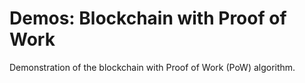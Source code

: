 # Demos: Blockchain with Proof of Work
Demonstration of the blockchain with Proof of Work (PoW) algorithm.
